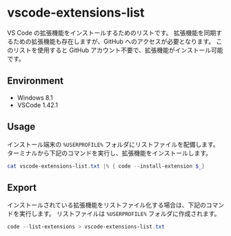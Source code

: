 # vscode-extensions-list

VS Code の拡張機能をインストールするためのリストです。
拡張機能を同期するための拡張機能も存在しますが、GitHub へのアクセスが必要となります。
このリストを使用すると GitHub アカウント不要で、拡張機能がインストール可能です。

## Environment

* Windows 8.1
* VSCode 1.42.1

## Usage

インストール端末の `%USERPROFILE%` フォルダにリストファイルを配備します。
ターミナルから下記のコマンドを実行し、拡張機能をインストールします。

```powershell
cat vscode-extensions-list.txt |% { code --install-extension $_}
```

## Export

インストールされている拡張機能をリストファイル化する場合は、下記のコマンドを実行します。
リストファイルは `%USERPROFILE%` フォルダに作成されます。

```powershell
code --list-extensions > vscode-extensions-list.txt
```